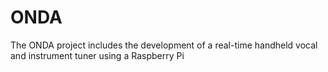 # ONDA
The ONDA project includes the development of a real-time handheld vocal and instrument tuner using a Raspberry Pi
